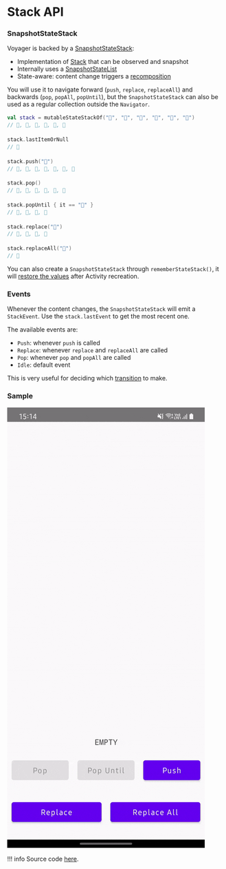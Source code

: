 # Stack API

### SnapshotStateStack

Voyager is backed by a [SnapshotStateStack](https://github.com/adrielcafe/voyager/blob/main/voyager-core/src/main/java/cafe/adriel/voyager/core/stack/SnapshotStateStack.kt):

* Implementation of [Stack](https://github.com/adrielcafe/voyager/blob/main/voyager-core/src/main/java/cafe/adriel/voyager/core/stack/Stack.kt) that can be observed and snapshot
* Internally uses a [SnapshotStateList](https://developer.android.com/reference/kotlin/androidx/compose/runtime/snapshots/SnapshotStateList)
* State-aware: content change triggers a [recomposition](https://developer.android.com/jetpack/compose/mental-model#recomposition)

You will use it to navigate forward (`push`, `replace`, `replaceAll`) and backwards (`pop`, `popAll`, `popUntil`), but the `SnapshotStateStack` can also be used as a regular collection outside the `Navigator`.

```kotlin
val stack = mutableStateStackOf("🍇", "🍉", "🍌", "🍐", "🥝", "🍋")
// 🍇, 🍉, 🍌, 🍐, 🥝, 🍋

stack.lastItemOrNull
// 🍋

stack.push("🍍")
// 🍇, 🍉, 🍌, 🍐, 🥝, 🍋, 🍍

stack.pop()
// 🍇, 🍉, 🍌, 🍐, 🥝, 🍋

stack.popUntil { it == "🍐" }
// 🍇, 🍉, 🍌, 🍐

stack.replace("🍓")
// 🍇, 🍉, 🍌, 🍓

stack.replaceAll("🍒")
// 🍒
```

You can also create a `SnapshotStateStack` through `rememberStateStack()`, it will [restore the values](state-restoration.md) after Activity recreation.

### **Events**

Whenever the content changes, the `SnapshotStateStack` will emit a `StackEvent`. Use the `stack.lastEvent` to get the most recent one.

The available events are:

* `Push`: whenever `push` is called
* `Replace`: whenever `replace` and `replaceAll` are called
* `Pop`: whenever `pop` and `popAll` are called
* `Idle`: default event

This is very useful for deciding which [transition](transitions-api) to make.

### Sample

![](media/assets/stack.gif)

!!! info
    Source code [here](https://github.com/adrielcafe/voyager/tree/main/samples/android/src/main/java/cafe/adriel/voyager/sample/stateStack).
